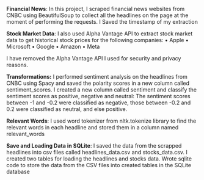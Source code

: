 **Financial News**: In this project, I scraped financial news websites from CNBC using  BeautifulSoup to collect all the headlines on the page at the moment of performing the requests. I Saved the timestamp of my extraction

**Stock Market Data**: I also used Alpha Vantage API to extract stock market data to get historical stock prices for the following companies:
•	Apple
•	Microsoft
•	Google
•	Amazon
•	Meta

I have removed the Alpha Vantage API I used for security and privacy reasons.

**Transformations:** I performed sentiment analysis on the headlines from CNBC using Spacy and saved the polarity scores in a new column called sentiment_scores. I created a new column called sentiment and classify the sentiment scores as positive, negative and neutral:
The sentiment scores between -1 and -0.2 were classified as negative, those between -0.2 and 0.2 were classified as neutral, and else positive.

**Relevant Words**: I used word tokenizer from nltk.tokenize library to find the relevant words in each headline and stored them in a column named relevant_words

**Save and Loading Data in SQLite**: I saved the data from the scrapped headlines into csv files called headlines_data.csv and stocks_data.csv. I created two tables for loading the headlines and stocks data. Wrote sqlite code to store the data from the CSV files into created tables in the SQLite database
